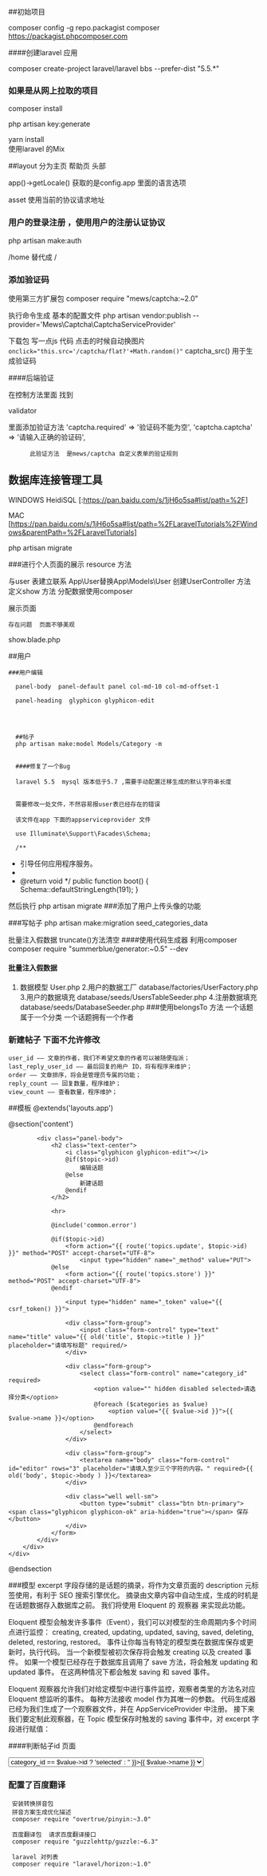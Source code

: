 ##初始项目

 composer config -g repo.packagist composer https://packagist.phpcomposer.com

 ####创建laravel 应用

  composer create-project laravel/laravel bbs --prefer-dist "5.5.*"

### 如果是从网上拉取的项目

composer install 

php artisan key:generate


yarn install  
使用laravel 的Mix 


##layout 
分为主页 帮助页  头部

app()->getLocale()
获取的是config.app  里面的语言选项

asset  使用当前的协议请求地址
### 用户的登录注册 ，使用用户的注册认证协议

 php artisan  make:auth

  /home  替代成  / 

### 添加验证码 

  使用第三方扩展包
  composer require "mews/captcha:~2.0"

执行命令生成 基本的配置文件
  php artisan vendor:publish --provider='Mews\Captcha\CaptchaServiceProvider'

  下载包
   写一点js 代码 点击的时候自动换图片
    ```
    onclick="this.src='/captcha/flat?'+Math.random()"
    ```
captcha_src()
 用于生成验证码

 ####后端验证 

  在控制方法里面 找到

  validator  

  里面添加验证方法
     'captcha.required' => '验证码不能为空',
            'captcha.captcha' => '请输入正确的验证码',


          此验证方法  是mews/captcha 自定义表单的验证规则
          
## 数据库连接管理工具

  WINDOWS  HeidiSQL [:https://pan.baidu.com/s/1jH6o5sa#list/path=%2F]

  MAC   [https://pan.baidu.com/s/1jH6o5sa#list/path=%2FLaravelTutorials%2FWindows&parentPath=%2FLaravelTutorials]


  php  artisan migrate

  ###进行个人页面的展示 
   resource 方法

   与user 表建立联系
   		App\User替换App\Models\User
   创建UserController 方法
      定义show 方法
       分配数据使用composer

   展示页面 

    存在问题  页面不够美观

   show.blade.php


   ##用户

    ###用户编辑

      panel-body  panel-default panel col-md-10 col-md-offset-1

      panel-heading  glyphicon glyphicon-edit




      ##帖子
      php artisan make:model Models/Category -m
      

      ####修复了一个Bug 

      laravel 5.5  mysql 版本低于5.7 ,需要手动配置迁移生成的默认字符串长度


      需要修改一处文件，不然容易报user表已经存在的错误

      该文件在app 下面的appserviceprovider 文件

      use Illuminate\Support\Facades\Schema;

      /**
 * 引导任何应用程序服务。
 *
 * @return void
 */
public function boot()
{
    Schema::defaultStringLength(191);
}


然后执行 php artisan migrate
###添加了用户上传头像的功能


###写帖子
php artisan make:migration seed_categories_data
 
  批量注入假数据
  truncate()方法清空
   ####使用代码生成器 利用composer
   composer require "summerblue/generator:~0.5" --dev
#### 批量注入假数据
 1. 数据模型 User.php
2.用户的数据工厂 database/factories/UserFactory.php
3.用户的数据填充 database/seeds/UsersTableSeeder.php
4.注册数据填充 database/seeds/DatabaseSeeder.php
###使用belongsTo  方法
  一个话题属于一个分类  一个话题拥有一个作者


  ### 新建帖子 下面不允许修改

    user_id —— 文章的作者，我们不希望文章的作者可以被随便指派；
    last_reply_user_id —— 最后回复的用户 ID，将有程序来维护；
    order —— 文章排序，将会是管理员专属的功能；
    reply_count —— 回复数量，程序维护；
    view_count —— 查看数量，程序维护；



##模板 
    @extends('layouts.app')

@section('content')

<div class="container">
    <div class="col-md-10 col-md-offset-1">
        <div class="panel panel-default">

            <div class="panel-body">
                <h2 class="text-center">
                    <i class="glyphicon glyphicon-edit"></i>
                    @if($topic->id)
                        编辑话题
                    @else
                        新建话题
                    @endif
                </h2>

                <hr>

                @include('common.error')

                @if($topic->id)
                    <form action="{{ route('topics.update', $topic->id) }}" method="POST" accept-charset="UTF-8">
                        <input type="hidden" name="_method" value="PUT">
                @else
                    <form action="{{ route('topics.store') }}" method="POST" accept-charset="UTF-8">
                @endif

                    <input type="hidden" name="_token" value="{{ csrf_token() }}">

                    <div class="form-group">
                        <input class="form-control" type="text" name="title" value="{{ old('title', $topic->title ) }}" placeholder="请填写标题" required/>
                    </div>

                    <div class="form-group">
                        <select class="form-control" name="category_id" required>
                            <option value="" hidden disabled selected>请选择分类</option>
                            @foreach ($categories as $value)
                                <option value="{{ $value->id }}">{{ $value->name }}</option>
                            @endforeach
                        </select>
                    </div>

                    <div class="form-group">
                        <textarea name="body" class="form-control" id="editor" rows="3" placeholder="请填入至少三个字符的内容。" required>{{ old('body', $topic->body ) }}</textarea>
                    </div>

                    <div class="well well-sm">
                        <button type="submit" class="btn btn-primary"><span class="glyphicon glyphicon-ok" aria-hidden="true"></span> 保存</button>
                    </div>
                </form>
            </div>
        </div>
    </div>
</div>

@endsection



###模型
excerpt 字段存储的是话题的摘录，将作为文章页面的 description 元标签使用，有利于 SEO 搜索引擎优化。 摘录由文章内容中自动生成，生成的时机是在话题数据存入数据库之前。 我们将使用 Eloquent 的 观察器 来实现此功能。

Eloquent 模型会触发许多事件（Event），我们可以对模型的生命周期内多个时间点进行监控： creating, created, updating, updated, saving, saved, deleting, deleted, restoring, restored。 事件让你每当有特定的模型类在数据库保存或更新时，执行代码。 当一个新模型被初次保存将会触发 creating 以及 created 事件。 如果一个模型已经存在于数据库且调用了 save 方法，将会触发 updating 和 updated 事件。 在这两种情况下都会触发 saving 和 saved 事件。

Eloquent 观察器允许我们对给定模型中进行事件监控，观察者类里的方法名对应 Eloquent 想监听的事件。 每种方法接收 model 作为其唯一的参数。 代码生成器已经为我们生成了一个观察器文件，并在 AppServiceProvider 中注册。 接下来我们要定制此观察器，在 Topic 模型保存时触发的 saving 事件中，对 excerpt 字段进行赋值：



####判断帖子id 页面

<div class="form-group">
                        <select class="form-control" name="category_id" required>
                            <option value="" hidden disabled {{ $topic->id ? '' : 'selected' }}>请选择分类</option>
                            @foreach ($categories as $value)
                                <option value="{{ $value->id }}" {{ $topic->category_id == $value->id ? 'selected' : '' }}>{{ $value->name }}</option>
                            @endforeach
                        </select>
                    </div>

  ### 配置了百度翻译

     安装转换拼音包
     拼音方案生成优化描述
     composer require "overtrue/pinyin:~3.0"

     百度翻译包  请求百度翻译接口
     composer require "guzzlehttp/guzzle:~6.3"

     laravel 对列表
     composer require "laravel/horizon:~1.0"